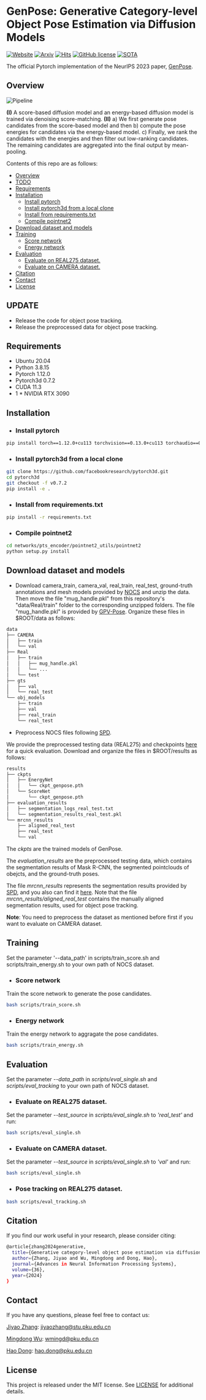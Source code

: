 # GenPose: Generative Category-level Object Pose Estimation via Diffusion Models


[![Website](https://img.shields.io/badge/Website-orange.svg )](https://sites.google.com/view/genpose)
[![Arxiv](https://img.shields.io/badge/Arxiv-green.svg )](https://arxiv.org/pdf/2306.10531.pdf)
[![Hits](https://hits.seeyoufarm.com/api/count/incr/badge.svg?url=https%3A%2F%2Fgithub.com%2FJiyao06%2FGenPose&count_bg=%2379C83D&title_bg=%23555555&icon=&icon_color=%23E7E7E7&title=hits&edge_flat=false)](https://hits.seeyoufarm.com)
[![GitHub license](https://img.shields.io/badge/License-MIT-blue.svg)](https://github.com/Jiyao06/GenPose/blob/main/LICENSE)
[![SOTA](https://img.shields.io/endpoint.svg?url=https://paperswithcode.com/badge/genpose-generative-category-level-object-pose/6d-pose-estimation-using-rgbd-on-real275)](https://paperswithcode.com/sota/6d-pose-estimation-using-rgbd-on-real275?p=genpose-generative-category-level-object-pose)

The official Pytorch implementation of the NeurIPS 2023 paper, [GenPose](https://arxiv.org/pdf/2306.10531.pdf).

## Overview

![Pipeline](./assets/pipeline.png)

**(I)** A score-based diffusion model and an energy-based diffusion model is trained via denoising score-matching. 
**(II)** a) We first generate pose candidates from the score-based model and then b) compute the pose energies for candidates via the energy-based model. 
c) Finally, we rank the candidates with the energies and then filter out low-ranking candidates. 
The remaining candidates are aggregated into the final output by mean-pooling.

Contents of this repo are as follows:
<!-- - [GenPose: Generative Category-level Object Pose Estimation via Diffusion Models](#genpose--generative-category-level-object-pose-estimation-via-diffusion-models) -->
* [Overview](#overview)
* [TODO](#todo)
* [Requirements](#requirements)
* [Installation](#installation)
  + [Install pytorch](#install-pytorch)
  + [Install pytorch3d from a local clone](#install-pytorch3d-from-a-local-clone)
  + [Install from requirements.txt](#install-from-requirementstxt)
  + [Compile pointnet2](#compile-pointnet2)
* [Download dataset and models](#download-dataset-and-models)
* [Training](#training)
  + [Score network](#score-network)
  + [Energy network](#energy-network)
* [Evaluation](#evaluation)
  + [Evaluate on REAL275 dataset.](#evaluate-on-real275-dataset)
  + [Evaluate on CAMERA dataset.](#evaluate-on-camera-dataset)
* [Citation](#citation)
* [Contact](#contact)
* [License](#license)

## UPDATE
- Release the code for object pose tracking.
- Release the preprocessed data for object pose tracking.

## Requirements
- Ubuntu 20.04
- Python 3.8.15
- Pytorch 1.12.0
- Pytorch3d 0.7.2
- CUDA 11.3
- 1 * NVIDIA RTX 3090

## Installation

- ### Install pytorch
``` bash
pip install torch==1.12.0+cu113 torchvision==0.13.0+cu113 torchaudio==0.12.0 --extra-index-url https://download.pytorch.org/whl/cu113
```


- ### Install pytorch3d from a local clone
``` bash
git clone https://github.com/facebookresearch/pytorch3d.git
cd pytorch3d
git checkout -f v0.7.2
pip install -e .
```

- ### Install from requirements.txt
``` bash
pip install -r requirements.txt 
```

- ### Compile pointnet2
``` bash
cd networks/pts_encoder/pointnet2_utils/pointnet2
python setup.py install
```

## Download dataset and models
- Download camera_train, camera_val, real_train, real_test, ground-truth annotations and mesh models provided by <a href ="https://github.com/hughw19/NOCS_CVPR2019">NOCS</a> and unzip the data. Then move the file "mug_handle.pkl" from this repository's "data/Real/train" folder to the corresponding unzipped folders. The file "mug_handle.pkl" is provided by [GPV-Pose](https://github.com/lolrudy/GPV_Pose/blob/master/mug_handle.pkl). Organize these files in $ROOT/data as follows:
``` bash
data
├── CAMERA
│   ├── train
│   └── val
├── Real
│   ├── train
│   │   ├── mug_handle.pkl
│   │   └── ...
│   └── test
├── gts
│   ├── val
│   └── real_test
└── obj_models
    ├── train
    ├── val
    ├── real_train
    └── real_test
```

- Preprocess NOCS files following <a  href ="https://github.com/mentian/object-deformnet">SPD</a>. 

We provide the preprocessed testing data (REAL275) and checkpoints <a href="https://drive.google.com/drive/folders/1DhPIzpCIgWaw86BtwPK05-GmvAkgpsJY?usp=sharing">here</a> for a quick evaluation. Download and organize the files in $ROOT/results as follows:
``` bash
results
├── ckpts
│   ├── EnergyNet
│   │   └── ckpt_genpose.pth
│   └── ScoreNet
│       └── ckpt_genpose.pth
├── evaluation_results
│   ├── segmentation_logs_real_test.txt
│   └── segmentation_results_real_test.pkl
└── mrcnn_results
    ├── aligned_real_test
    ├── real_test
    └── val
```
The *ckpts* are the trained models of GenPose.

The *evaluation_results* are the preprocessed testing data, which contains the segmentation results of Mask R-CNN, the segmented pointclouds of obejcts, and the ground-truth poses. 
  
The file *mrcnn_results* represents the segmentation results provided by <a href="https://github.com/mentian/object-deformnet">SPD</a>, and you also can find it <a href="https://drive.google.com/file/d/1p72NdY4Bie_sra9U8zoUNI4fTrQZdbnc/view">here</a>. Note that the file *mrcnn_results/aligned_real_test* contains the manually aligned segmentation results, used for object pose tracking.

**Note**: You need to preprocess the dataset as mentioned before first if you want to evaluate on CAMERA dataset.

## Training
Set the parameter '--data_path' in scripts/train_score.sh and scripts/train_energy.sh to your own path of NOCS dataset.

- ### Score network
Train the score network to generate the pose candidates.
``` bash
bash scripts/train_score.sh
```
- ### Energy network
Train the energy network to aggragate the pose candidates.
``` bash
bash scripts/train_energy.sh
```

## Evaluation
Set the parameter *--data_path* in *scripts/eval_single.sh* and *scripts/eval_tracking* to your own path of NOCS dataset.

- ### Evaluate on REAL275 dataset.
Set the parameter *--test_source* in *scripts/eval_single.sh* to *'real_test'* and run:
``` bash
bash scripts/eval_single.sh
```
- ### Evaluate on CAMERA dataset.
Set the parameter *--test_source* in *scripts/eval_single.sh* to *'val'* and run:
``` bash
bash scripts/eval_single.sh
```
- ### Pose tracking on REAL275 dataset.
``` bash
bash scripts/eval_tracking.sh
```

## Citation
If you find our work useful in your research, please consider citing:
``` bash
@article{zhang2024generative,
  title={Generative category-level object pose estimation via diffusion models},
  author={Zhang, Jiyao and Wu, Mingdong and Dong, Hao},
  journal={Advances in Neural Information Processing Systems},
  volume={36},
  year={2024}
}
```

## Contact
If you have any questions, please feel free to contact us:

[Jiyao Zhang](https://jiyao06.github.io/): [jiyaozhang@stu.pku.edu.cn](mailto:jiyaozhang@stu.pku.edu.cn)

[Mingdong Wu](https://aaronanima.github.io/): [wmingd@pku.edu.cn](mailto:wmingd@pku.edu.cn)

[Hao Dong](https://zsdonghao.github.io/): [hao.dong@pku.edu.cn](mailto:hao.dong@pku.edu.cn)

## License
This project is released under the MIT license. See [LICENSE](LICENSE) for additional details.
